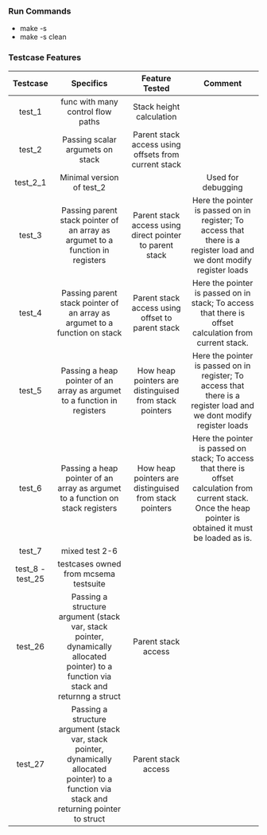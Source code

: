 ### Run Commands
- make -s 
- make -s clean

### Testcase Features
  
| Testcase 	| Specifics 	| Feature Tested 	| Comment |
|:--------:	|:-----------------------------------------------------------------------------------------------------:	|:------------------------:	|:------------------------:	| 
| test_1 	| func with many control flow paths 	| Stack height calculation 	| |
| test_2 	| Passing scalar argumets on stack 	| Parent stack access using offsets from current stack 	| |
| test_2_1 	| Minimal version of test_2  |  	|  Used for debugging |
| test_3 	| Passing parent stack pointer of an array as argumet to a function in registers  | Parent stack access using direct pointer to parent stack 	| Here the pointer is passed on in register; To access that there is a register load and we dont modify register loads | |
| test_4 	| Passing parent stack pointer of an array as argumet to a function on stack  | Parent stack access using offset to parent stack 	| Here the pointer is passed on in stack; To access that there is offset calculation from current stack. ||
| test_5 	| Passing a heap pointer of an array as argumet to a function in registers  | How heap pointers are distinguised from stack pointers 	| Here the pointer is passed on in register; To access that there is a register load and we dont modify register loads |
| test_6 	| Passing a heap pointer of an array as argumet to a function on stack registers  | How heap pointers are distinguised from stack pointers 	| Here the pointer is passed on stack; To access that there is offset calculation from current stack. Once the heap pointer is obtained it must be loaded as is. |
| test_7 	| mixed test 2-6  | 	| |
| test_8 - test_25 	| testcases owned from mcsema testsuite | 	| |
| test_26 	| Passing a structure argument (stack var, stack pointer, dynamically allocated pointer) to a function via stack   and returnng a struct          | Parent stack access 	|  |
| test_27 	|  Passing a structure argument (stack var, stack pointer, dynamically allocated pointer) to a function via stack and returning pointer to struct | Parent stack access 	|  |
